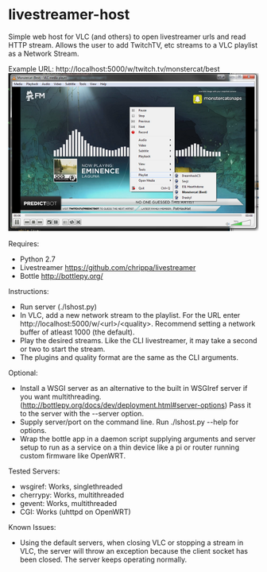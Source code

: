 # livestreamer-host
Simple web host for VLC (and others) to open livestreamer urls and read HTTP stream. Allows the user to add TwitchTV, etc streams to a VLC playlist as a Network Stream.

Example URL: http://localhost:5000/w/twitch.tv/monstercat/best
![Alt text](/screenshot.png?raw=true "Screenshot")

Requires:
- Python 2.7
- Livestreamer https://github.com/chrippa/livestreamer
- Bottle http://bottlepy.org/
 
Instructions:
- Run server (./lshost.py)
- In VLC, add a new network stream to the playlist. For the URL enter http://localhost:5000/w/\<url\>/\<quality\>. Recommend setting a network buffer of atleast 1000 (the default).
- Play the desired streams. Like the CLI livestreamer, it may take a second or two to start the stream.
- The plugins and quality format are the same as the CLI arguments.

Optional:
- Install a WSGI server as an alternative to the built in WSGIref server if you want multithreading. (http://bottlepy.org/docs/dev/deployment.html#server-options) Pass it to the server with the --server option.
- Supply server/port on the command line. Run ./lshost.py --help for options.
- Wrap the bottle app in a daemon script supplying arguments and server setup to run as a service on a thin device like a pi or router running custom firmware like OpenWRT.

Tested Servers:
- wsgiref: Works, singlethreaded
- cherrypy: Works, multithreaded
- gevent: Works, multithreaded
- CGI: Works  (uhttpd on OpenWRT)

Known Issues:
- Using the default servers, when closing VLC or stopping a stream in VLC, the server will throw an exception because the client socket has been closed. The server keeps operating normally.
